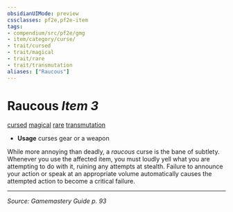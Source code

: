 ```yaml
---
obsidianUIMode: preview
cssclasses: pf2e,pf2e-item
tags:
- compendium/src/pf2e/gmg
- item/category/curse/
- trait/cursed
- trait/magical
- trait/rare
- trait/transmutation
aliases: ["Raucous"]
---
```

# Raucous *Item 3*  
[cursed](rules/traits/cursed-gmg.md "Cursed Item Trait")  [magical](rules/traits/magical.md "Magical Item Trait")  [rare](rules/traits/rare.md "Rare Rarity Trait")  [transmutation](rules/traits/transmutation.md "Transmutation School Trait")  

- **Usage** curses gear or a weapon

While more annoying than deadly, a _raucous_ curse is the bane of subtlety. Whenever you use the affected item, you must loudly yell what you are attempting to do with it, ruining any attempts at stealth. Failure to announce your action or speak at an appropriate volume automatically causes the attempted action to become a critical failure.


---
*Source: Gamemastery Guide p. 93*